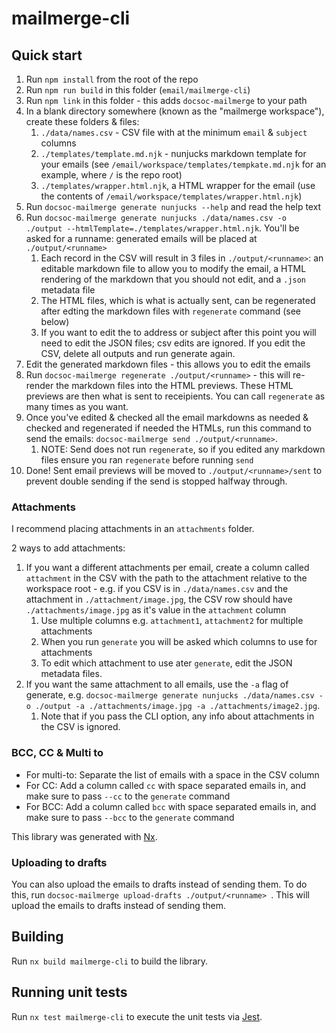 # mailmerge-cli

## Quick start

1. Run `npm install` from the root of the repo
2. Run `npm run build` in this folder (`email/mailmerge-cli`)
3. Run `npm link` in this folder - this adds `docsoc-mailmerge` to your path
4. In a blank directory somewhere (known as the "mailmerge workspace"), create these folders & files:
    1. `./data/names.csv` - CSV file with at the minimum `email` & `subject` columns
    2. `./templates/template.md.njk` - nunjucks markdown template for your emails (see `/email/workspace/templates/tempkate.md.njk` for an example, where `/` is the repo root)
    3. `./templates/wrapper.html.njk`, a HTML wrapper for the email (use the contents of `/email/workspace/templates/wrapper.html.njk`)
5. Run `docsoc-mailmerge generate nunjucks --help` and read the help text
6. Run `docsoc-mailmerge generate nunjucks ./data/names.csv -o ./output --htmlTemplate=./templates/wrapper.html.njk`. You'll be asked for a runname: generated emails will be placed at `./output/<runname>`
    1. Each record in the CSV will result in 3 files in `./output/<runname>`: an editable markdown file to allow you to modify the email, a HTML rendering of the markdown that you should not edit, and a `.json` metadata file
    2. The HTML files, which is what is actually sent, can be regenerated after edting the markdown files with `regenerate` command (see below)
    3. If you want to edit the to address or subject after this point you will need to edit the JSON files; csv edits are ignored. If you edit the CSV, delete all outputs and run generate again.
7. Edit the generated markdown files - this allows you to edit the emails
8. Run `docsoc-mailmerge regenerate ./output/<runname>` - this will re-render the markdown files into the HTML previews. These HTML previews are then what is sent to receipients. You can call `regenerate` as many times as you want.
9. Once you've edited & checked all the email markdowns as needed & checked and regenerated if needed the HTMLs, run this command to send the emails: `docsoc-mailmerge send ./output/<runname>`.
    1. NOTE: Send does not run `regenerate`, so if you edited any markdown files ensure you ran `regenerate` before running `send`
10. Done! Sent email previews will be moved to `./output/<runname>/sent` to prevent double sending if the send is stopped halfway through.

### Attachments

I recommend placing attachments in an `attachments` folder.

2 ways to add attachments:

1. If you want a different attachments per email, create a column called `attachment` in the CSV with the path to the attachment relative to the workspace root - e.g. if you CSV is in `./data/names.csv` and the attachment in `./attachment/image.jpg`, the CSV row should have `./attachments/image.jpg` as it's value in the `attachment` column
    1. Use multiple columns e.g. `attachment1`, `attachment2` for multiple attachments
    2. When you run `generate` you will be asked which columns to use for attachments
    3. To edit which attachment to use ater `generate`, edit the JSON metadata files.
2. If you want the same attachment to all emails, use the `-a` flag of generate, e.g. `docsoc-mailmerge generate nunjucks ./data/names.csv -o ./output -a ./attachments/image.jpg -a ./attachments/image2.jpg`.
    1. Note that if you pass the CLI option, any info about attachments in the CSV is ignored.

### BCC, CC & Multi to

-   For multi-to: Separate the list of emails with a space in the CSV column
-   For CC: Add a column called `cc` with space separated emails in, and make sure to pass `--cc` to the `generate` command
-   For BCC: Add a column called `bcc` with space separated emails in, and make sure to pass `--bcc` to the `generate` command

This library was generated with [Nx](https://nx.dev).

### Uploading to drafts

You can also upload the emails to drafts instead of sending them. To do this, run `docsoc-mailmerge upload-drafts ./output/<runname> `. This will upload the emails to drafts instead of sending them.

## Building

Run `nx build mailmerge-cli` to build the library.

## Running unit tests

Run `nx test mailmerge-cli` to execute the unit tests via [Jest](https://jestjs.io).

